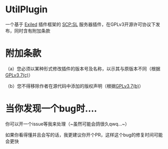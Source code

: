 # UtilPlugin

一个基于 [Exiled](https://github.com/Exiled-Team/EXILED) 插件框架的 [SCP:SL](https://scpslgame.com/) 服务器插件，在GPLv3开源许可协议下发布，同时含有附加条款

# 附加条款

（a）您必须以某种形式修改插件的版本号及名称，以示其与原版本不同（根据[GPLv3,7(c)](https://github.com/dargoncat/UtilPlugin/blob/main/LICENSE#L372-L374)）

（b）您不得移除作者在源代码中添加的版权声明（根据[GPLv3,7(b)](https://github.com/dargoncat/UtilPlugin/blob/main/LICENSE#L368-L370)）

# 当你发现一个bug时....

你可以开一个issue等我来处理（~虽然可能会鸽很久qwq...~）

如果你看得懂并且会写的话，我更建议你开个PR，这样这个bug的修复时间可能会更快
